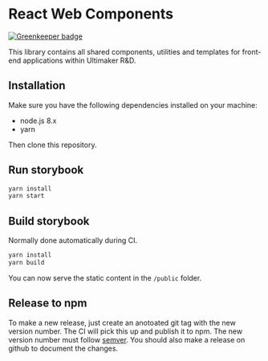 # React Web Components

[![Greenkeeper badge](https://badges.greenkeeper.io/Ultimaker/react-web-components.svg)](https://greenkeeper.io/)

This library contains all shared components, utilities and templates for front-end applications within Ultimaker R&D.

## Installation
Make sure you have the following dependencies installed on your machine:

* node.js 8.x
* yarn

Then clone this repository.

## Run storybook
```bash
yarn install
yarn start
```

## Build storybook
Normally done automatically during CI.

```bash
yarn install
yarn build
```

You can now serve the static content in the `/public` folder.

## Release to npm
To make a new release, just create an anotoated git tag with the new version number. The CI will pick this up and publish it to npm. The new version number must follow [semver](https://semver.org/).
You should also make a release on github to document the changes.
